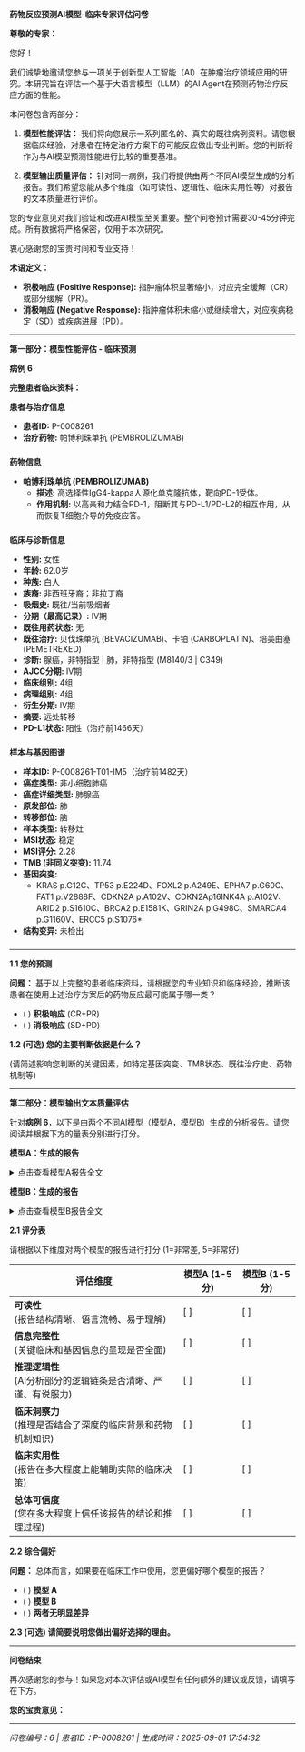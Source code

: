 **药物反应预测AI模型-临床专家评估问卷**

**尊敬的专家：**

您好！

我们诚挚地邀请您参与一项关于创新型人工智能（AI）在肿瘤治疗领域应用的研究。本研究旨在评估一个基于大语言模型（LLM）的AI Agent在预测药物治疗反应方面的性能。

本问卷包含两部分：

1. **模型性能评估：** 我们将向您展示一系列匿名的、真实的既往病例资料。请您根据临床经验，对患者在特定治疗方案下的可能反应做出专业判断。您的判断将作为与AI模型预测性能进行比较的重要基准。

2. **模型输出质量评估：** 针对同一病例，我们将提供由两个不同AI模型生成的分析报告。我们希望您能从多个维度（如可读性、逻辑性、临床实用性等）对报告的文本质量进行评价。

您的专业意见对我们验证和改进AI模型至关重要。整个问卷预计需要30-45分钟完成。所有数据将严格保密，仅用于本次研究。

衷心感谢您的宝贵时间和专业支持！

**术语定义：**

- **积极响应 (Positive Response):** 指肿瘤体积显著缩小，对应完全缓解（CR）或部分缓解（PR）。
- **消极响应 (Negative Response):** 指肿瘤体积未缩小或继续增大，对应疾病稳定（SD）或疾病进展（PD）。

---

**第一部分：模型性能评估 - 临床预测**

**病例 6**

**完整患者临床资料：**


**患者与治疗信息**

- **患者ID:** P-0008261  
- **治疗药物:** 帕博利珠单抗 (PEMBROLIZUMAB)  

###


**药物信息**

- **帕博利珠单抗 (PEMBROLIZUMAB)**  
  - **描述:** 高选择性IgG4-kappa人源化单克隆抗体，靶向PD-1受体。  
  - **作用机制:** 以高亲和力结合PD-1，阻断其与PD-L1/PD-L2的相互作用，从而恢复T细胞介导的免疫应答。  

###


**临床与诊断信息**

- **性别:** 女性  
- **年龄:** 62.0岁  
- **种族:** 白人  
- **族裔:** 非西班牙裔；非拉丁裔  
- **吸烟史:** 既往/当前吸烟者  
- **分期（最高记录）:** IV期  
- **既往用药状态:** 无  
- **既往治疗:** 贝伐珠单抗 (BEVACIZUMAB)、卡铂 (CARBOPLATIN)、培美曲塞 (PEMETREXED)  
- **诊断:** 腺癌，非特指型 | 肺，非特指型 (M8140/3 | C349)  
- **AJCC分期:** IV期  
- **临床组别:** 4组  
- **病理组别:** 4组  
- **衍生分期:** IV期  
- **摘要:** 远处转移  
- **PD-L1状态:** 阳性（治疗前1466天）  

###


**样本与基因图谱**

- **样本ID:** P-0008261-T01-IM5（治疗前1482天）  
- **癌症类型:** 非小细胞肺癌  
- **癌症详细类型:** 肺腺癌  
- **原发部位:** 肺  
- **转移部位:** 脑  
- **样本类型:** 转移灶  
- **MSI状态:** 稳定  
- **MSI评分:** 2.28  
- **TMB (非同义突变):** 11.74  
- **基因突变:**  
  - KRAS p.G12C、TP53 p.E224D、FOXL2 p.A249E、EPHA7 p.G60C、FAT1 p.V2888F、CDKN2A p.A102V、CDKN2Ap16INK4A p.A102V、ARID2 p.S1610C、BRCA2 p.E1581K、GRIN2A p.G498C、SMARCA4 p.G1160V、ERCC5 p.S1076*  
- **结构变异:** 未检出  

###


---

**1.1 您的预测**

**问题：** 基于以上完整的患者临床资料，请根据您的专业知识和临床经验，推断该患者在使用上述治疗方案后的药物反应最可能属于哪一类？

- ( ) **积极响应** (CR+PR)
- ( ) **消极响应** (SD+PD)

**1.2 (可选) 您的主要判断依据是什么？**

(请简述影响您判断的关键因素，如特定基因突变、TMB状态、既往治疗史、药物机制等)

---

**第二部分：模型输出文本质量评估**

针对**病例 6**，以下是由两个不同AI模型（模型A，模型B）生成的分析报告。请您阅读并根据下方的量表分别进行打分。

**模型A：生成的报告**

<details>
<summary>点击查看模型A报告全文</summary>

**精准肿瘤学报告**  

**1. 患者与治疗信息**  
- **患者ID:** P-0008261  
- **治疗药物:** 帕博利珠单抗 (PEMBROLIZUMAB)  

**2. 药物信息**  
**帕博利珠单抗 (PEMBROLIZUMAB)**  
- **描述:** 高选择性IgG4-kappa人源化抗PD-1受体单克隆抗体。  
- **作用机制:** 结合PD-1，阻断其与PD-L1/PD-L2的相互作用。  

**3. 临床与诊断信息**  
- **性别:** 女性  
- **年龄:** 62.0岁  
- **种族:** 白种人  
- **族裔:** 非西班牙裔；非拉丁裔  
- **吸烟史:** 既往/当前吸烟者  
- **最高分期记录:** IV期  
- **PD-L1状态:** 阳性（治疗前1466天检测）  
- **既往治疗:** 贝伐珠单抗 (BEVACIZUMAB)、卡铂 (CARBOPLATIN)、培美曲塞 (PEMETREXED)  
- **诊断:** 非特指型腺癌 (M8140/3) | 非特指型肺癌 (C349)  
- **AJCC分期:** IV期  
- **临床/病理学分组:** 4组  
- **总结:** 远处转移  

**4. 样本与基因图谱**  
- **样本ID:** P-0008261-T01-IM5（治疗前1482天采集）  
- **癌症类型:** 非小细胞肺癌（肺腺癌）  
- **原发部位:** 肺  
- **转移部位:** 脑  
- **样本类型:** 转移灶  
- **MSI状态:** 稳定（评分: 2.28）  
- **TMB（非同义突变）:** 11.74  
- **基因突变:**  
  - KRAS p.G12C  
  - TP53 p.E224D  
  - FOXL2 p.A249E  
  - EPHA7 p.G60C  
  - FAT1 p.V2888F  
  - CDKN2A p.A102V  
  - CDKN2Ap16INK4A p.A102V  
  - ARID2 p.S1610C  
  - BRCA2 p.E1581K  
  - GRIN2A p.G498C  
  - SMARCA4 p.G1160V  
  - ERCC5 p.S1076*  
- **结构变异:** 未检出  

**5. AI生成分析**  
**预测治疗反应评分:** 0.680 / 1.0  
（分数越接近1，表示治疗积极响应的可能性越高。）  

**推理依据**  
1. **遗传因素:**  
   - **KRAS p.G12C:** 中度负面影响（可能因T细胞激活受损导致耐药）。  
   - **TP53 p.E224D:** 显著负面影响（促进免疫逃逸）。  
   - **MSI稳定（2.28）:** 微弱正面影响（新抗原生成有限）。  
   - **未检出STK11/KEAP1突变:** 中度正面影响（缺乏不良预后标志物）。  

2. **临床决定因素:**  
   - **IV期疾病:** 负面影响（转移负荷较高）。  
   - **吸烟史:** 轻微负面影响（慢性炎症可能降低PD-1抑制敏感性）。  

**结论:** 尽管存在负面因素，仍存在中等响应概率。个体差异可能影响最终结果。  

**注:** 该分数反映了AI模型基于现有遗传和临床数据的评估。建议进行临床验证。

</details>

**模型B：生成的报告**

<details>
<summary>点击查看模型B报告全文</summary>

**精准肿瘤学报告**  

---  

### **1. 患者与治疗信息**  
- **患者ID:** P-0008261  
- **治疗药物:** 帕博利珠单抗 (PEMBROLIZUMAB)  

### **2. 药物信息**  
- **帕博利珠单抗 (PEMBROLIZUMAB)**  
  - **描述:** 高选择性IgG4-kappa人源化单克隆抗体，靶向PD-1受体。  
  - **作用机制:** 以高亲和力结合PD-1，阻断其与PD-L1/PD-L2的相互作用，从而恢复T细胞介导的免疫应答。  

### **3. 临床与诊断信息**  
- **性别:** 女性  
- **年龄:** 62.0岁  
- **种族:** 白人  
- **族裔:** 非西班牙裔；非拉丁裔  
- **吸烟史:** 既往/当前吸烟者  
- **分期（最高记录）:** IV期  
- **既往用药状态:** 无  
- **既往治疗:** 贝伐珠单抗 (BEVACIZUMAB)、卡铂 (CARBOPLATIN)、培美曲塞 (PEMETREXED)  
- **诊断:** 腺癌，非特指型 | 肺，非特指型 (M8140/3 | C349)  
- **AJCC分期:** IV期  
- **临床组别:** 4组  
- **病理组别:** 4组  
- **衍生分期:** IV期  
- **摘要:** 远处转移  
- **PD-L1状态:** 阳性（治疗前1466天）  

### **4. 样本与基因图谱**  
- **样本ID:** P-0008261-T01-IM5（治疗前1482天）  
- **癌症类型:** 非小细胞肺癌  
- **癌症详细类型:** 肺腺癌  
- **原发部位:** 肺  
- **转移部位:** 脑  
- **样本类型:** 转移灶  
- **MSI状态:** 稳定  
- **MSI评分:** 2.28  
- **TMB (非同义突变):** 11.74  
- **基因突变:**  
  - KRAS p.G12C、TP53 p.E224D、FOXL2 p.A249E、EPHA7 p.G60C、FAT1 p.V2888F、CDKN2A p.A102V、CDKN2Ap16INK4A p.A102V、ARID2 p.S1610C、BRCA2 p.E1581K、GRIN2A p.G498C、SMARCA4 p.G1160V、ERCC5 p.S1076*  
- **结构变异:** 未检出  

### **5. AI生成分析**  
**预测治疗反应评分:** 0.367 / 1.0  
*(分数越接近1，表示积极响应的可能性越高。)*  

#### **推理依据**  
- **PD-L1阳性与PD-1抑制机制:** PD-L1阳性支持帕博利珠单抗在非小细胞肺癌中的疗效，但因其他因素影响，评分未达最高。  
- **肿瘤突变负荷（TMB）与微卫星稳定性:** TMB为11.74突变/Mb（中-高水平）有利于免疫治疗，但微卫星稳定（MSS）限制了额外敏感性。  
- **基因突变与耐药性考量:**  
  - *KRAS p.G12C* 和 *TP53 p.E224D* 可能介导耐药（*KRAS*驱动致癌旁路，*TP53*损害免疫应答）。  
- **临床背景与既往治疗:** IV期肺腺癌伴脑转移；既往化疗（未接受免疫治疗）支持帕博利珠单抗使用，但转移负荷降低疗效持久性。  
- **人口学与体能因素:** 年龄（62岁）和吸烟史不直接预测疗效；晚期分期降低预期持久性。  

**注:** 该分数反映了AI模型基于现有遗传和临床数据的评估。建议进行临床验证。  

---  
*所有实验室结果及原始医学推理均保留，内容未作修改。*

</details>

**2.1 评分表**

请根据以下维度对两个模型的报告进行打分 (1=非常差, 5=非常好)

| **评估维度** | **模型A (1-5分)** | **模型B (1-5分)** |
|-------------|------------------|------------------|
| **可读性**<br>(报告结构清晰、语言流畅、易于理解) | [ ] | [ ] |
| **信息完整性**<br>(关键临床和基因信息的呈现是否全面) | [ ] | [ ] |
| **推理逻辑性**<br>(AI分析部分的逻辑链条是否清晰、严谨、有说服力) | [ ] | [ ] |
| **临床洞察力**<br>(推理是否结合了深度的临床背景和药物机制知识) | [ ] | [ ] |
| **临床实用性**<br>(报告在多大程度上能辅助实际的临床决策) | [ ] | [ ] |
| **总体可信度**<br>(您在多大程度上信任该报告的结论和推理过程) | [ ] | [ ] |

**2.2 综合偏好**

**问题：** 总体而言，如果要在临床工作中使用，您更偏好哪个模型的报告？

- ( ) **模型 A**
- ( ) **模型 B**
- ( ) **两者无明显差异**

**2.3 (可选) 请简要说明您做出偏好选择的理由。**

---

**问卷结束**

再次感谢您的参与！如果您对本次评估或AI模型有任何额外的建议或反馈，请填写在下方。

**您的宝贵意见：**

---

*问卷编号：6 | 患者ID：P-0008261 | 生成时间：2025-09-01 17:54:32*
